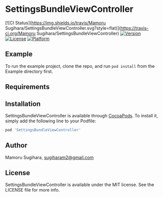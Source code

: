# SettingsBundleViewController

[![CI Status](https://img.shields.io/travis/Mamoru Sugihara/SettingsBundleViewController.svg?style=flat)](https://travis-ci.org/Mamoru Sugihara/SettingsBundleViewController)
[![Version](https://img.shields.io/cocoapods/v/SettingsBundleViewController.svg?style=flat)](https://cocoapods.org/pods/SettingsBundleViewController)
[![License](https://img.shields.io/cocoapods/l/SettingsBundleViewController.svg?style=flat)](https://cocoapods.org/pods/SettingsBundleViewController)
[![Platform](https://img.shields.io/cocoapods/p/SettingsBundleViewController.svg?style=flat)](https://cocoapods.org/pods/SettingsBundleViewController)

## Example

To run the example project, clone the repo, and run `pod install` from the Example directory first.

## Requirements

## Installation

SettingsBundleViewController is available through [CocoaPods](https://cocoapods.org). To install
it, simply add the following line to your Podfile:

```ruby
pod 'SettingsBundleViewController'
```

## Author

Mamoru Sugihara, sugiharam2@gmail.com

## License

SettingsBundleViewController is available under the MIT license. See the LICENSE file for more info.
